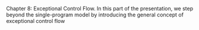 Chapter 8: Exceptional Control Flow. In this part of the presentation, we step beyond the single-program model by introducing the general concept of exceptional control flow
